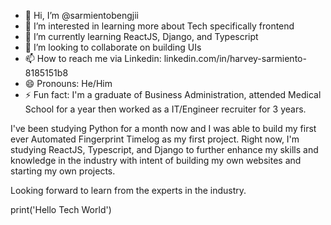 - 👋 Hi, I’m @sarmientobengjii
- 👀 I’m interested in learning more about Tech specifically frontend
- 🌱 I’m currently learning ReactJS, Django, and Typescript
- 💞️ I’m looking to collaborate on building UIs
- 📫 How to reach me via Linkedin: linkedin.com/in/harvey-sarmiento-8185151b8
- 😄 Pronouns: He/Him
- ⚡ Fun fact: I'm a graduate of Business Administration, attended Medical School for a year then worked as a IT/Engineer recruiter for 3 years.

I've been studying Python for a month now and I was able to build my first ever Automated Fingerprint Timelog as my first project. Right now, I'm studying ReactJS, Typescript, and Django to further enhance my skills and knowledge in the industry with intent of building my own websites and starting my own projects. 

Looking forward to learn from the experts in the industry. 

print('Hello Tech World')
<!---
sarmientobengjii/sarmientobengjii is a ✨ special ✨ repository because its `README.md` (this file) appears on your GitHub profile.
You can click the Preview link to take a look at your changes.
--->
